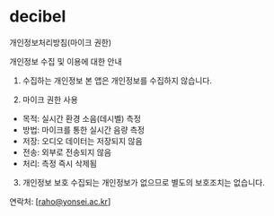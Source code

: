 # decibel
개인정보처리방침(마이크 권한)

개인정보 수집 및 이용에 대한 안내

1. 수집하는 개인정보
본 앱은 개인정보를 수집하지 않습니다.

2. 마이크 권한 사용
- 목적: 실시간 환경 소음(데시벨) 측정
- 방법: 마이크를 통한 실시간 음량 측정
- 저장: 오디오 데이터는 저장되지 않음
- 전송: 외부로 전송되지 않음
- 처리: 측정 즉시 삭제됨

3. 개인정보 보호
수집되는 개인정보가 없으므로 별도의 보호조치는 없습니다.

연락처: [raho@yonsei.ac.kr]
